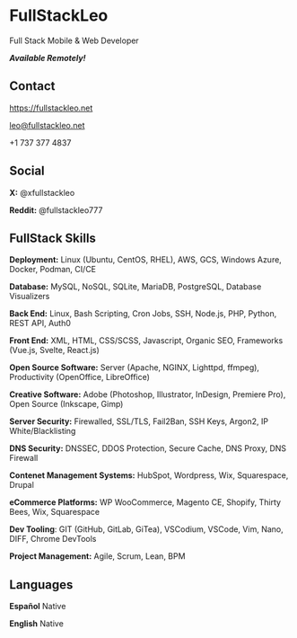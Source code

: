 # FullStackLeo

Full Stack Mobile & Web Developer

_**Available Remotely!**_

## Contact

https://fullstackleo.net

leo@fullstackleo.net

+1 737 377 4837

## Social

**X:** @xfullstackleo

**Reddit:** @fullstackleo777

## FullStack Skills

**Deployment:** Linux (Ubuntu, CentOS, RHEL), AWS, GCS, Windows Azure, Docker, Podman, CI/CE

**Database:** MySQL, NoSQL, SQLite, MariaDB, PostgreSQL, Database Visualizers

**Back End:** Linux, Bash Scripting, Cron Jobs, SSH, Node.js, PHP, Python, REST API, Auth0

**Front End:** XML, HTML, CSS/SCSS, Javascript, Organic SEO, Frameworks (Vue.js, Svelte, React.js)

**Open Source Software:** Server (Apache, NGINX, Lighttpd, ffmpeg), Productivity (OpenOffice, LibreOffice)

**Creative Software:** Adobe (Photoshop, Illustrator, InDesign, Premiere Pro), Open Source (Inkscape, Gimp)

**Server Security:** Firewalled, SSL/TLS, Fail2Ban, SSH Keys, Argon2, IP White/Blacklisting

**DNS Security:** DNSSEC, DDOS Protection, Secure Cache, DNS Proxy, DNS Firewall

**Contenet Management Systems:** HubSpot, Wordpress, Wix, Squarespace, Drupal

**eCommerce Platforms:** WP WooCommerce, Magento CE, Shopify, Thirty Bees, Wix, Squarespace

**Dev Tooling**: GIT (GitHub, GitLab, GiTea), VSCodium, VSCode, Vim, Nano, DIFF, Chrome DevTools

**Project Management:** Agile, Scrum, Lean, BPM

## Languages

**Español** Native

**English** Native
